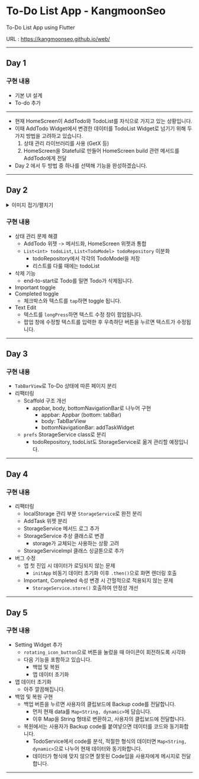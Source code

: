 # To-Do List App - KangmoonSeo
To-Do List App using Flutter

URL : https://kangmoonseo.github.io/web/

---
## Day 1

### 구현 내용

- 기본 UI 설계 
- To-do 추가 

--- 
- 현재 HomeScreen이 AddTodo와 TodoList를 자식으로 가지고 있는 상황입니다.
-  이때 AddTodo Widget에서 변경한 데이터를 TodoList Widget로 넘기기 위해 두 가지 방법을 고려하고 있습니다. 
    1. 상태 관리 라이브러리를 사용 (GetX 등)
    2. HomeScreen을 Stateful로 만들어 HomeScreen build 관련 메서드를 AddTodo에게 전달
- Day 2 에서 두 방법 중 하나를 선택해 기능을 완성하겠습니다.

---
## Day 2

<details>
<summary>이미지 접기/펼치기</summary>

### To-Do 생성 UI 개선
![To-Do 생성 UI 개선](images/AddTodo.gif)

### Important 토글
![Important 토글](images/ToggleImportant.gif)

### Completed 토글
![Completed 토글](images/ToggleCompleted.gif)

## 텍스트 수정
![텍스트 수정](images/EditText.gif)

## To-Do 삭제
![To-Do 삭제](images/DeleteTodo.gif)
</details>


### 구현 내용

- 상태 관리 문제 해결 
    - AddTodo 위젯 -> 메서드화, HomeScreen 위젯과 통합
    - `List<int> todoList`, `List<TodoModel> todoRepository` 이분화
        - todoRepository에서 각각의 TodoModel을 저장
        - 리스트를 다룰 때에는 todoList 
- 삭제 기능
    - end-to-start로 Todo를 밀면 Todo가 삭제됩니다. 
- Important toggle 
- Completed toggle
    - 체크박스와 텍스트를 `tap`하면 toggle 됩니다.
- Text Edit
    - 텍스트를 `longPress`하면 텍스트 수정 창이 팝업됩니다.
    - 팝업 창에 수정할 텍스트를 입력한 후 우측하단 버튼을 누르면 텍스트가 수정됩니다. 

---
## Day 3

### 구현 내용
- `TabBarView`로 To-Do 상태에 따른 페이지 분리
- 리팩터링
    - Scaffold 구조 개선
        - appbar, body, bottomNavigationBar로 나누어 구현
            - appbar: Appbar (bottom: tabBar)
            - body: TabBarView
            - bottomNavigationBar: addTaskWidget
    - `prefs` StorageService class로 분리
        - todoRepository, todoList도 StorageService로 옮겨 관리할 예정입니다.

--- 
## Day 4

### 구현 내용
- 리팩터링
    - localStorage 관리 부분 `StorageService`로 완전 분리
    - AddTask 위젯 분리
    - StorageService 메서드 로그 추가
    - StorageService 추상 클래스로 변경
        - storage가 교체되는 사용하는 상황 고려
    - StorageServiceImpl 클래스 싱글톤으로 추가
- 버그 수정
    - 앱 첫 진입 시 데이터가 로딩되지 않는 문제
        - `initApp` 비동기 데이터 초기화 이후 `.then()`으로 화면 렌더링 호출
    - Important, Completed 속성 변경 시 간헐적으로 적용되지 않는 문제
        - `StorageService.store()` 호출하여 안정성 개선

--- 
## Day 5

### 구현 내용
- Setting Widget 추가
    - `rotating_icon_button`으로 버튼을 눌렀을 때 아이콘이 회전하도록 시각화
    - 다음 기능을 포함하고 있습니다. 
        - 백업 및 복원
        - 앱 데이터 초기화
- 앱 데이터 초기화
    - 아주 깔끔해집니다.
- 백업 및 복원 구현
    - 백업 버튼을 누르면 사용자의 클립보드에 Backup code를 전달합니다. 
        - 먼저 현재 data를 `Map<String, dynamic>`에 담습니다.
        - 이후 Map을 String 형태로 변환하고, 사용자의 클립보드에 전달합니다. 
    - 복원에서는 사용자가 Backup code를 붙여넣으면 데이터를 코드와 동기화합니다. 
        - TodoService에서 code를 분석, 적절한 형식의 데이터면 `Map<String, dynamic>`으로 나누어 현재 데이터와 동기화합니다.
        - 데이터가 형식에 맞지 않으면 잘못된 Code임을 사용자에게 메시지로 전달합니다. 

---